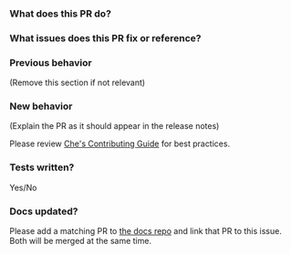 ### What does this PR do?

### What issues does this PR fix or reference?

### Previous behavior
(Remove this section if not relevant)

### New behavior
(Explain the PR as it should appear in the release notes)

Please review [Che's Contributing Guide](https://github.com/eclipse/che/blob/master/CONTRIBUTING.md) for best practices.

### Tests written?
Yes/No

### Docs updated?
Please add a matching PR to [the docs repo](http://github.com/eclipse/che-docs) and link that PR to this issue. Both will be merged at the same time. 

